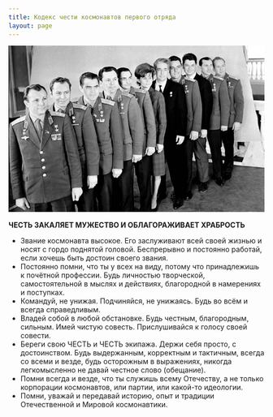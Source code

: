 ```yaml
---
title: Кодекс чести космонавтов первого отряда
layout: page 
---
```

<img src="\assets\images\kosmonauts_first_squad.jpg" class="img-fluid">

**ЧЕСТЬ ЗАКАЛЯЕТ МУЖЕСТВО И ОБЛАГОРАЖИВАЕТ ХРАБРОСТЬ**

- Звание космонавта высокое. Его заслуживают всей своей жизнью и носят с гордо поднятой головой. Беспрерывно и постоянно работай, если хочешь быть достоин своего звания.
- Постоянно помни, что ты у всех на виду, потому что принадлежишь к почётной профессии. Будь личностью творческой, самостоятельной в мыслях и действиях, благородной в намерениях и поступках.
- Командуй, не унижая. Подчиняйся, не унижаясь. Будь во всём и всегда справедливым. 
- Владей собой в любой обстановке. Будь честным, благородным, сильным. Имей чистую совесть. Прислушивайся к голосу своей совести. 
- Береги свою ЧЕСТЬ и ЧЕСТЬ экипажа. Держи себя просто, с достоинством. Будь выдержанным, корректным и тактичным, всегда со всеми и везде, будь осторожным в выражениях, никогда легкомысленно не давай честное слово (обещание).
- Помни всегда и везде, что ты служишь всему Отечеству, а не только корпорации космонавтов, или партии, или какой-то идеологии. 
- Помни, уважай и передавай историю, опыт и традиции Отечественной и Мировой космонавтики. 